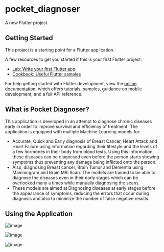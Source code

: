 # pocket_diagnoser

A new Flutter project.

## Getting Started

This project is a starting point for a Flutter application.

A few resources to get you started if this is your first Flutter project:

- [Lab: Write your first Flutter app](https://docs.flutter.dev/get-started/codelab)
- [Cookbook: Useful Flutter samples](https://docs.flutter.dev/cookbook)

For help getting started with Flutter development, view the
[online documentation](https://docs.flutter.dev/), which offers tutorials,
samples, guidance on mobile development, and a full API reference.

## What is Pocket Diagnoser?

This application is developed in an attempt to diagnose chronic diseases early in order to improve survival and efficiency of 
treatment. The application is equipped with multiple 
Machine Learning models for:
- Accurate, Quick and Early diagnosis of Breast Cancer, Heart Attack and Heart 
Failure using information regarding their lifestyle and the levels of a few hormones 
in their body from blood tests. Using this information, these diseases can be 
diagnosed even before the person starts showing symptoms thus preventing any 
damage being inflicted onto the person.
- Also, diagnosing Breast cancer, Brain Tumor and Dementia using Mammogram and 
Brain MRI Scan. The models are trained to be able to diagnose the diseases even in 
their early stages which can be overlooked many a times while manually diagnosing 
the scans.
- These models are aimed at Diagnosing diseases at early stages before the 
appearance of symptoms, reducing the errors that occur during diagnosis and also 
to minimize the number of false negative results.


## Using the Application

![image](https://user-images.githubusercontent.com/40085622/184072167-5920a425-632c-4305-9230-76b5e3507f79.png)

![image](https://user-images.githubusercontent.com/40085622/184072452-e98146ad-1425-4ef0-81d9-abd696710867.png)

![image](https://user-images.githubusercontent.com/40085622/184072548-c9046f07-bb5b-4937-8dbb-a243d6b0eee5.png)
